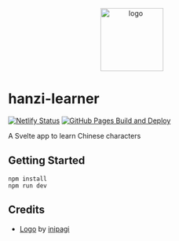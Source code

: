 <div align="center">
    <img src="https://cdn0.iconfinder.com/data/icons/education-flat-7/128/03_Brush-512.png" alt="logo" height="128">
</div>

# hanzi-learner

[![Netlify Status](https://api.netlify.com/api/v1/badges/00479b1b-7892-4250-9b23-91df71d8c763/deploy-status)](https://app.netlify.com/sites/hanzi-learner/deploys)
[![GitHub Pages Build and Deploy](https://github.com/zehengl/hanzi-learner/actions/workflows/gh-deploy.yml/badge.svg)](https://github.com/zehengl/hanzi-learner/actions/workflows/gh-deploy.yml)

A Svelte app to learn Chinese characters

## Getting Started

    npm install
    npm run dev

## Credits

- [Logo][1] by [inipagi][2]

[1]: https://www.iconfinder.com/icons/2064478/brush_education_learn_student_study_icon
[2]: https://www.iconfinder.com/inipagi
